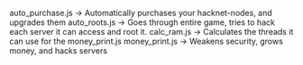 auto_purchase.js -> Automatically purchases your hacknet-nodes, and upgrades them 
auto_roots.js -> Goes through entire game, tries to hack each server it can access and root it. 
calc_ram.js -> Calculates the threads it can use for the money_print.js 
money_print.js -> Weakens security, grows money, and hacks servers
